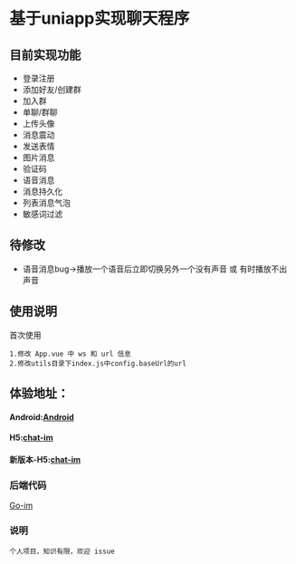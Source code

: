 # 基于uniapp实现聊天程序
## 目前实现功能
- 登录注册
- 添加好友/创建群
- 加入群
- 单聊/群聊
- 上传头像
- 消息震动
- 发送表情
- 图片消息
- 验证码
- 语音消息
- 消息持久化
- 列表消息气泡
- 敏感词过滤

## 待修改
- 语音消息bug->播放一个语音后立即切换另外一个没有声音 或 有时播放不出声音


## 使用说明
首次使用
```
1.修改 App.vue 中 ws 和 url 信息
2.修改utils目录下index.js中config.baseUrl的url
```
## 体验地址：
#### Android:[Android](http://doc.bo5.xyz/Android-chat-im.apk)
#### H5:[chat-im](http://doc.bo5.xyz/h5/)
#### 新版本-H5:[chat-im](http://doc.bo5.xyz/h5s/)


### 后端代码
[Go-im](https://github.com/zwjphp/goim)

### 说明
```
个人项目，知识有限，欢迎 issue
```
